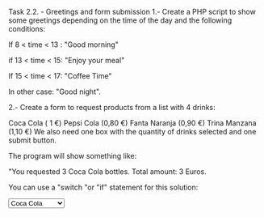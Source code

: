 Task 2.2. - Greetings and form submission
1.- Create a PHP script to show some greetings depending on the time of the day and the following conditions:

If 8 < time < 13 : "Good morning"

if 13 < time < 15: "Enjoy your meal"

If 15 < time < 17: "Coffee Time"

In other case: "Good night".

2.- Create a form to request products from a list with 4 drinks:

Coca Cola ( 1 €)
Pepsi Cola (0,80 €)
Fanta Naranja (0,90 €)
Trina Manzana (1,10 €)
We also need one box with the quantity of drinks selected and one submit button.

The program will show something like:

"You requested 3 Coca Cola bottles. Total amount: 3 Euros.

You can use a "switch "or "if" statement for this solution:

<select name="option">
<option value="cocacola">Coca Cola</option>
<option value="pepsi">Pepsi Cola</option>
<option value="fanta">Fanta Naranja</option>
<option value="trina">Trina Manzana</option>
</select>